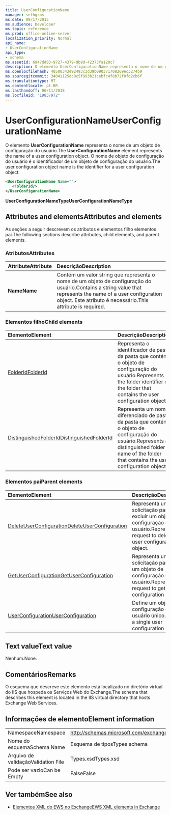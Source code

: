 ```yaml
---
title: UserConfigurationName
manager: sethgros
ms.date: 09/17/2015
ms.audience: Developer
ms.topic: reference
ms.prod: office-online-server
localization_priority: Normal
api_name:
- UserConfigurationName
api_type:
- schema
ms.assetid: 6947dd03-9727-4379-9b9d-42373fa120c7
description: O elemento UserConfigurationName representa o nome de um objeto de configuração do usuário. O nome de objeto de configuração do usuário é o identificador de um objeto de configuração do usuário.
ms.openlocfilehash: 40580343e92493c3d39b090371708269ec3274b9
ms.sourcegitcommit: 34041125dc8c5f993b21cebfc4f8b72f0fd2cb6f
ms.translationtype: MT
ms.contentlocale: pt-BR
ms.lasthandoff: 06/11/2018
ms.locfileid: "19837972"
---
```

# <a name="userconfigurationname"></a><span data-ttu-id="649c5-104">UserConfigurationName</span><span class="sxs-lookup"><span data-stu-id="649c5-104">UserConfigurationName</span></span>

<span data-ttu-id="649c5-105">O elemento **UserConfigurationName** representa o nome de um objeto de configuração do usuário.</span><span class="sxs-lookup"><span data-stu-id="649c5-105">The **UserConfigurationName** element represents the name of a user configuration object.</span></span> <span data-ttu-id="649c5-106">O nome de objeto de configuração do usuário é o identificador de um objeto de configuração do usuário.</span><span class="sxs-lookup"><span data-stu-id="649c5-106">The user configuration object name is the identifier for a user configuration object.</span></span> 
  
```XML
<UserConfigurationName Name="">
   <FolderId/>
</UserConfigurationName>
```

 <span data-ttu-id="649c5-107">**UserConfigurationNameType**</span><span class="sxs-lookup"><span data-stu-id="649c5-107">**UserConfigurationNameType**</span></span>
## <a name="attributes-and-elements"></a><span data-ttu-id="649c5-108">Attributes and elements</span><span class="sxs-lookup"><span data-stu-id="649c5-108">Attributes and elements</span></span>

<span data-ttu-id="649c5-109">As seções a seguir descrevem os atributos e elementos filho elementos pai.</span><span class="sxs-lookup"><span data-stu-id="649c5-109">The following sections describe attributes, child elements, and parent elements.</span></span>
  
### <a name="attributes"></a><span data-ttu-id="649c5-110">Atributos</span><span class="sxs-lookup"><span data-stu-id="649c5-110">Attributes</span></span>

|<span data-ttu-id="649c5-111">**Attribute**</span><span class="sxs-lookup"><span data-stu-id="649c5-111">**Attribute**</span></span>|<span data-ttu-id="649c5-112">**Descrição**</span><span class="sxs-lookup"><span data-stu-id="649c5-112">**Description**</span></span>|
|:-----|:-----|
|<span data-ttu-id="649c5-113">**Name**</span><span class="sxs-lookup"><span data-stu-id="649c5-113">**Name**</span></span> <br/> |<span data-ttu-id="649c5-114">Contém um valor string que representa o nome de um objeto de configuração do usuário.</span><span class="sxs-lookup"><span data-stu-id="649c5-114">Contains a string value that represents the name of a user configuration object.</span></span> <span data-ttu-id="649c5-115">Este atributo é necessário.</span><span class="sxs-lookup"><span data-stu-id="649c5-115">This attribute is required.</span></span>  <br/> |
   
### <a name="child-elements"></a><span data-ttu-id="649c5-116">Elementos filho</span><span class="sxs-lookup"><span data-stu-id="649c5-116">Child elements</span></span>

|<span data-ttu-id="649c5-117">**Elemento**</span><span class="sxs-lookup"><span data-stu-id="649c5-117">**Element**</span></span>|<span data-ttu-id="649c5-118">**Descrição**</span><span class="sxs-lookup"><span data-stu-id="649c5-118">**Description**</span></span>|
|:-----|:-----|
|[<span data-ttu-id="649c5-119">FolderId</span><span class="sxs-lookup"><span data-stu-id="649c5-119">FolderId</span></span>](folderid.md) <br/> |<span data-ttu-id="649c5-120">Representa o identificador de pasta da pasta que contém o objeto de configuração do usuário.</span><span class="sxs-lookup"><span data-stu-id="649c5-120">Represents the folder identifier of the folder that contains the user configuration object.</span></span>  <br/> |
|[<span data-ttu-id="649c5-121">DistinguishedFolderId</span><span class="sxs-lookup"><span data-stu-id="649c5-121">DistinguishedFolderId</span></span>](distinguishedfolderid.md) <br/> |<span data-ttu-id="649c5-122">Representa um nome diferenciado de pasta da pasta que contém o objeto de configuração do usuário.</span><span class="sxs-lookup"><span data-stu-id="649c5-122">Represents a distinguished folder name of the folder that contains the user configuration object.</span></span>  <br/> |
   
### <a name="parent-elements"></a><span data-ttu-id="649c5-123">Elementos pai</span><span class="sxs-lookup"><span data-stu-id="649c5-123">Parent elements</span></span>

|<span data-ttu-id="649c5-124">**Elemento**</span><span class="sxs-lookup"><span data-stu-id="649c5-124">**Element**</span></span>|<span data-ttu-id="649c5-125">**Descrição**</span><span class="sxs-lookup"><span data-stu-id="649c5-125">**Description**</span></span>|
|:-----|:-----|
|[<span data-ttu-id="649c5-126">DeleteUserConfiguration</span><span class="sxs-lookup"><span data-stu-id="649c5-126">DeleteUserConfiguration</span></span>](deleteuserconfiguration.md) <br/> |<span data-ttu-id="649c5-127">Representa uma solicitação para excluir um objeto de configuração do usuário.</span><span class="sxs-lookup"><span data-stu-id="649c5-127">Represents a request to delete a user configuration object.</span></span>  <br/> |
|[<span data-ttu-id="649c5-128">GetUserConfiguration</span><span class="sxs-lookup"><span data-stu-id="649c5-128">GetUserConfiguration</span></span>](getuserconfiguration.md) <br/> |<span data-ttu-id="649c5-129">Representa uma solicitação para obter um objeto de configuração do usuário.</span><span class="sxs-lookup"><span data-stu-id="649c5-129">Represents a request to get a user configuration object.</span></span>  <br/> |
|[<span data-ttu-id="649c5-130">UserConfiguration</span><span class="sxs-lookup"><span data-stu-id="649c5-130">UserConfiguration</span></span>](userconfiguration.md) <br/> |<span data-ttu-id="649c5-131">Define um objeto de configuração de usuário único.</span><span class="sxs-lookup"><span data-stu-id="649c5-131">Defines a single user configuration object.</span></span>  <br/> |
   
## <a name="text-value"></a><span data-ttu-id="649c5-132">Text value</span><span class="sxs-lookup"><span data-stu-id="649c5-132">Text value</span></span>

<span data-ttu-id="649c5-133">Nenhum.</span><span class="sxs-lookup"><span data-stu-id="649c5-133">None.</span></span>
  
## <a name="remarks"></a><span data-ttu-id="649c5-134">Comentários</span><span class="sxs-lookup"><span data-stu-id="649c5-134">Remarks</span></span>

<span data-ttu-id="649c5-135">O esquema que descreve este elemento está localizado no diretório virtual do IIS que hospeda os Serviços Web do Exchange.</span><span class="sxs-lookup"><span data-stu-id="649c5-135">The schema that describes this element is located in the IIS virtual directory that hosts Exchange Web Services.</span></span>
  
## <a name="element-information"></a><span data-ttu-id="649c5-136">Informações de elemento</span><span class="sxs-lookup"><span data-stu-id="649c5-136">Element information</span></span>

|||
|:-----|:-----|
|<span data-ttu-id="649c5-137">Namespace</span><span class="sxs-lookup"><span data-stu-id="649c5-137">Namespace</span></span>  <br/> |http://schemas.microsoft.com/exchange/services/2006/types  <br/> |
|<span data-ttu-id="649c5-138">Nome do esquema</span><span class="sxs-lookup"><span data-stu-id="649c5-138">Schema Name</span></span>  <br/> |<span data-ttu-id="649c5-139">Esquema de tipos</span><span class="sxs-lookup"><span data-stu-id="649c5-139">Types schema</span></span>  <br/> |
|<span data-ttu-id="649c5-140">Arquivo de validação</span><span class="sxs-lookup"><span data-stu-id="649c5-140">Validation File</span></span>  <br/> |<span data-ttu-id="649c5-141">Types.xsd</span><span class="sxs-lookup"><span data-stu-id="649c5-141">Types.xsd</span></span>  <br/> |
|<span data-ttu-id="649c5-142">Pode ser vazio</span><span class="sxs-lookup"><span data-stu-id="649c5-142">Can be Empty</span></span>  <br/> |<span data-ttu-id="649c5-143">False</span><span class="sxs-lookup"><span data-stu-id="649c5-143">False</span></span>  <br/> |
   
## <a name="see-also"></a><span data-ttu-id="649c5-144">Ver também</span><span class="sxs-lookup"><span data-stu-id="649c5-144">See also</span></span>



- [<span data-ttu-id="649c5-145">Elementos XML do EWS no Exchange</span><span class="sxs-lookup"><span data-stu-id="649c5-145">EWS XML elements in Exchange</span></span>](ews-xml-elements-in-exchange.md)

